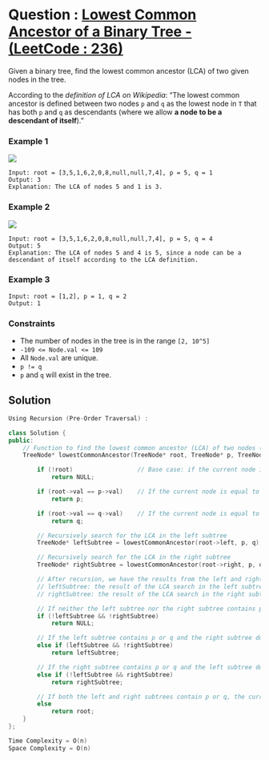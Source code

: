 # Question : [Lowest Common Ancestor of a Binary Tree - (LeetCode : 236)](https://leetcode.com/problems/lowest-common-ancestor-of-a-binary-tree/description/)

Given a binary tree, find the lowest common ancestor (LCA) of two given nodes in the tree.

According to the *definition of LCA on Wikipedia*: “The lowest common ancestor is defined between two nodes `p` and `q` as the lowest node in `T` that has both `p` and `q` as descendants (where we allow **a node to be a descendant of itself**).”


### Example 1

![](https://assets.leetcode.com/uploads/2018/12/14/binarytree.png)

```
Input: root = [3,5,1,6,2,0,8,null,null,7,4], p = 5, q = 1
Output: 3
Explanation: The LCA of nodes 5 and 1 is 3.
```

### Example 2

![](https://assets.leetcode.com/uploads/2018/12/14/binarytree.png)
```
Input: root = [3,5,1,6,2,0,8,null,null,7,4], p = 5, q = 4
Output: 5
Explanation: The LCA of nodes 5 and 4 is 5, since a node can be a descendant of itself according to the LCA definition.
```

### Example 3

```
Input: root = [1,2], p = 1, q = 2
Output: 1
```

### Constraints

- The number of nodes in the tree is in the range `[2, 10^5]`
- `-109 <= Node.val <= 109`
- All `Node.val` are unique.
- `p != q`
- `p` and `q` will exist in the tree.

## Solution

```Cpp
Using Recursion (Pre-Order Traversal) :

class Solution {
public:
    // Function to find the lowest common ancestor (LCA) of two nodes (p and q) in a binary tree
    TreeNode* lowestCommonAncestor(TreeNode* root, TreeNode* p, TreeNode* q) {

        if (!root)                  // Base case: if the current node is NULL, return NULL (no ancestor found in this path)
            return NULL;

        if (root->val == p->val)    // If the current node is equal to node p, return the current node
            return p;

        if (root->val == q->val)    // If the current node is equal to node q, return the current node
            return q;

        // Recursively search for the LCA in the left subtree
        TreeNode* leftSubtree = lowestCommonAncestor(root->left, p, q);

        // Recursively search for the LCA in the right subtree
        TreeNode* rightSubtree = lowestCommonAncestor(root->right, p, q);

        // After recursion, we have the results from the left and right subtrees:
        // leftSubtree: the result of the LCA search in the left subtree
        // rightSubtree: the result of the LCA search in the right subtree

        // If neither the left subtree nor the right subtree contains p or q, return NULL
        if (!leftSubtree && !rightSubtree)
            return NULL;

        // If the left subtree contains p or q and the right subtree does not, return the result from the left subtree
        else if (leftSubtree && !rightSubtree)
            return leftSubtree;

        // If the right subtree contains p or q and the left subtree does not, return the result from the right subtree
        else if (!leftSubtree && rightSubtree)
            return rightSubtree;

        // If both the left and right subtrees contain p or q, the current node is the LCA
        else
            return root;
    }
};

Time Complexity = O(n)
Space Complexity = O(n)
```
